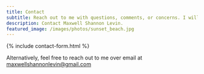 ```yaml
---
title: Contact
subtitle: Reach out to me with questions, comments, or concerns. I will do my best to respond within 48 hours!
description: Contact Maxwell Shannon Levin. 
featured_image: /images/photos/sunset_beach.jpg
---
```


{% include contact-form.html %}

Alternatively, feel free to reach out to me over email at <a href="mailto:maxwellshannonlevin@gmail.com">maxwellshannonlevin@gmail.com</a>